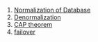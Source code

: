 1. [Normalization of Database](https://www.studytonight.com/dbms/database-normalization.php)
2. [Denormalization](https://en.wikipedia.org/wiki/Denormalization)
3. [CAP theorem](https://en.wikipedia.org/wiki/CAP_theorem)
4. [failover](https://en.wikipedia.org/wiki/Failover)
